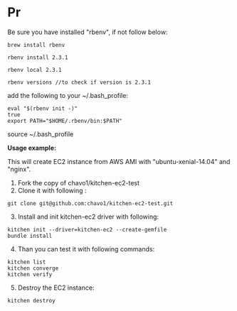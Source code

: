 # Pr

Be sure you have installed "rbenv", if not follow below:
```
brew install rbenv

rbenv install 2.3.1

rbenv local 2.3.1

rbenv versions //to check if version is 2.3.1
```
add the following to your ~/.bash_profile:

```
eval "$(rbenv init -)"
true
export PATH="$HOME/.rbenv/bin:$PATH"
```

source ~/.bash_profile

**Usage example:**

This will create EC2 instance from AWS AMI  with "ubuntu-xenial-14.04" and "nginx".

1.  Fork the copy of chavo1/kitchen-ec2-test
2.  Clone it with following :
```
git clone git@github.com:chavo1/kitchen-ec2-test.git
```
3. Install and init kitchen-ec2 driver with following:
```
kitchen init --driver=kitchen-ec2 --create-gemfile
bundle install
```
4. Than you can test it with following commands:

```
kitchen list
kitchen converge
kitchen verify
```
5. Destroy the EC2 instance:
```
kitchen destroy
```
